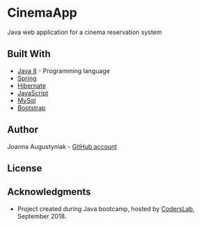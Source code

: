 # CinemaApp

Java web application for a cinema reservation system

## Built With

* [Java 8](http://www.oracle.com/technetwork/java/javase/downloads/jdk8-downloads-2133151.html) - Programming language
* [Spring](https://spring.io/)
* [Hibernate](https://hibernate.org/)
* [JavaScript](https://www.javascript.com/)
* [MySql](https://www.mysql.com/)
* [Bootstrap](https://getbootstrap.com/)

## Author
Joanna Augustyniak  - [GitHub account](https://github.com/JAugustyniak) 
 
## License

## Acknowledgments

* Project created during Java bootcamp, hosted by [CodersLab](https://github.com/CodersLab), September 2018.

